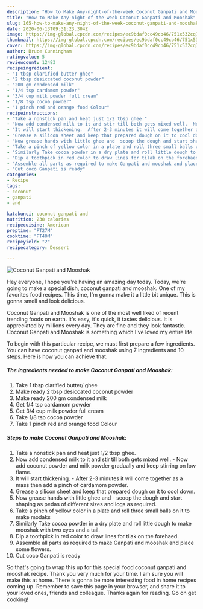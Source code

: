 ```yaml
---
description: "How to Make Any-night-of-the-week Coconut Ganpati and Mooshak"
title: "How to Make Any-night-of-the-week Coconut Ganpati and Mooshak"
slug: 165-how-to-make-any-night-of-the-week-coconut-ganpati-and-mooshak
date: 2020-06-13T09:31:23.304Z
image: https://img-global.cpcdn.com/recipes/ec9bdaf0cc49cb46/751x532cq70/coconut-ganpati-and-mooshak-recipe-main-photo.jpg
thumbnail: https://img-global.cpcdn.com/recipes/ec9bdaf0cc49cb46/751x532cq70/coconut-ganpati-and-mooshak-recipe-main-photo.jpg
cover: https://img-global.cpcdn.com/recipes/ec9bdaf0cc49cb46/751x532cq70/coconut-ganpati-and-mooshak-recipe-main-photo.jpg
author: Bruce Cunningham
ratingvalue: 5
reviewcount: 12483
recipeingredient:
- "1 tbsp clarified butter ghee"
- "2 tbsp desiccated coconut powder"
- "200 gm condensed milk"
- "1/4 tsp cardamom powder"
- "3/4 cup milk powder full cream"
- "1/8 tsp cocoa powder"
- "1 pinch red and orange food Colour"
recipeinstructions:
- "Take a nonstick pan and heat just 1/2 tbsp ghee."
- "Now add condensed milk to it and stir till both gets mixed well.  Now add coconut powder and milk powder gradually and keep stirring on low flame."
- "It will start thickening.  After 2-3 minutes it will come together as a mass then add a pinch of cardamom powder."
- "Grease a silicon sheet and keep that prepared dough on it to cool down."
- "Now grease hands with little ghee and  scoop the dough and start shaping as pedas of different sizes and logs as required."
- "Take a pinch of yellow color in a plate and roll three small balls on it to make modaks"
- "Similarly Take cocoa powder in a dry plate and roll little dough to make mooshak with two eyes and a tail."
- "Dip a toothpick in red color to draw lines for tilak on the forehaed."
- "Assemble all parts as required to make Ganpati and mooshak and place some flowers."
- "Cut coco Ganpati is ready"
categories:
- Recipe
tags:
- coconut
- ganpati
- and

katakunci: coconut ganpati and 
nutrition: 238 calories
recipecuisine: American
preptime: "PT27M"
cooktime: "PT40M"
recipeyield: "2"
recipecategory: Dessert

---
```



![Coconut Ganpati and Mooshak](https://img-global.cpcdn.com/recipes/ec9bdaf0cc49cb46/751x532cq70/coconut-ganpati-and-mooshak-recipe-main-photo.jpg)

Hey everyone, I hope you're having an amazing day today. Today, we're going to make a special dish, coconut ganpati and mooshak. One of my favorites food recipes. This time, I'm gonna make it a little bit unique. This is gonna smell and look delicious.

Coconut Ganpati and Mooshak is one of the most well liked of recent trending foods on earth. It's easy, it's quick, it tastes delicious. It is appreciated by millions every day. They are fine and they look fantastic. Coconut Ganpati and Mooshak is something which I've loved my entire life.




To begin with this particular recipe, we must first prepare a few ingredients. You can have coconut ganpati and mooshak using 7 ingredients and 10 steps. Here is how you can achieve that.

<!--inarticleads1-->

##### The ingredients needed to make Coconut Ganpati and Mooshak:

1. Take 1 tbsp clarified butter/ ghee
1. Make ready 2 tbsp desiccated coconut powder
1. Make ready 200 gm condensed milk
1. Get 1/4 tsp cardamom powder
1. Get 3/4 cup milk powder full cream
1. Take 1/8 tsp cocoa powder
1. Take 1 pinch red and orange food Colour




<!--inarticleads2-->

##### Steps to make Coconut Ganpati and Mooshak:

1. Take a nonstick pan and heat just 1/2 tbsp ghee.
1. Now add condensed milk to it and stir till both gets mixed well.  - Now add coconut powder and milk powder gradually and keep stirring on low flame.
1. It will start thickening.  - After 2-3 minutes it will come together as a mass then add a pinch of cardamom powder.
1. Grease a silicon sheet and keep that prepared dough on it to cool down.
1. Now grease hands with little ghee and  - scoop the dough and start shaping as pedas of different sizes and logs as required.
1. Take a pinch of yellow color in a plate and roll three small balls on it to make modaks
1. Similarly Take cocoa powder in a dry plate and roll little dough to make mooshak with two eyes and a tail.
1. Dip a toothpick in red color to draw lines for tilak on the forehaed.
1. Assemble all parts as required to make Ganpati and mooshak and place some flowers.
1. Cut coco Ganpati is ready




So that's going to wrap this up for this special food coconut ganpati and mooshak recipe. Thank you very much for your time. I am sure you will make this at home. There is gonna be more interesting food in home recipes coming up. Remember to save this page in your browser, and share it to your loved ones, friends and colleague. Thanks again for reading. Go on get cooking!
